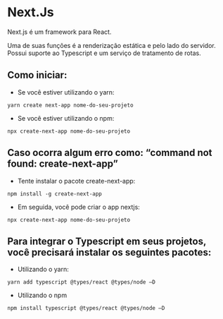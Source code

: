 # Next.Js

Next.js é um framework para React. 

Uma de suas funções é a renderização estática e pelo lado do servidor. Possui suporte ao Typescript e um serviço de tratamento de rotas.

## Como iniciar:

* Se você estiver utilizando o yarn:

```
yarn create next-app nome-do-seu-projeto
````

* Se você estiver utilizando o npm: 

```
npx create-next-app nome-do-seu-projeto
````

## Caso ocorra algum erro como: “command not found: create-next-app”

* Tente instalar o pacote create-next-app:

```
npm install -g create-next-app
````

* Em seguida, você pode criar o app nextjs:

```
npx create-next-app nome-do-seu-projeto
````

## Para integrar o Typescript em seus projetos, você precisará instalar os seguintes pacotes: 

* Utilizando o yarn:

```
yarn add typescript @types/react @types/node –D
````

* Utilizando o npm
 
```
npm install typescript @types/react @types/node –D
````
